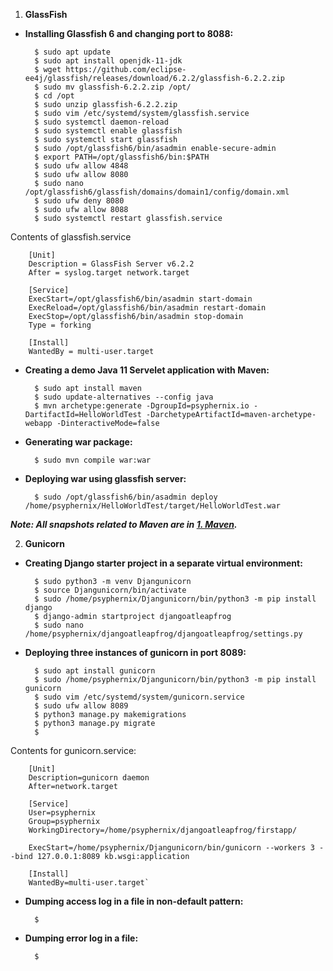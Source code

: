 1. **GlassFish**

- **Installing Glassfish 6 and changing port to 8088:**

        $ sudo apt update
        $ sudo apt install openjdk-11-jdk
        $ wget https://github.com/eclipse-ee4j/glassfish/releases/download/6.2.2/glassfish-6.2.2.zip
        $ sudo mv glassfish-6.2.2.zip /opt/
        $ cd /opt
        $ sudo unzip glassfish-6.2.2.zip
        $ sudo vim /etc/systemd/system/glassfish.service
        $ sudo systemctl daemon-reload
        $ sudo systemctl enable glassfish
        $ sudo systemctl start glassfish
        $ sudo /opt/glassfish6/bin/asadmin enable-secure-admin
        $ export PATH=/opt/glassfish6/bin:$PATH
        $ sudo ufw allow 4848
        $ sudo ufw allow 8080
        $ sudo nano /opt/glassfish6/glassfish/domains/domain1/config/domain.xml
        $ sudo ufw deny 8080
        $ sudo ufw allow 8088
        $ sudo systemctl restart glassfish.service
    
Contents of glassfish.service

        [Unit]
        Description = GlassFish Server v6.2.2
        After = syslog.target network.target

        [Service]
        ExecStart=/opt/glassfish6/bin/asadmin start-domain
        ExecReload=/opt/glassfish6/bin/asadmin restart-domain
        ExecStop=/opt/glassfish6/bin/asadmin stop-domain
        Type = forking

        [Install]
        WantedBy = multi-user.target
    
- **Creating a demo Java 11 Servelet application with Maven:**

        $ sudo apt install maven
        $ sudo update-alternatives --config java
        $ mvn archetype:generate -DgroupId=psyphernix.io -DartifactId=HelloWorldTest -DarchetypeArtifactId=maven-archetype-webapp -DinteractiveMode=false
        
- **Generating war package:**
        
        $ sudo mvn compile war:war
        
- **Deploying war using glassfish server:**

        $ sudo /opt/glassfish6/bin/asadmin deploy /home/psyphernix/HelloWorldTest/target/HelloWorldTest.war
        
 ***Note: All snapshots related to Maven are in [1. Maven](/1.%20Maven/).***
        
2. **Gunicorn**

- **Creating Django starter project in a separate virtual environment:**

        $ sudo python3 -m venv Djangunicorn
        $ source Djangunicorn/bin/activate
        $ sudo /home/psyphernix/Djangunicorn/bin/python3 -m pip install django
        $ django-admin startproject djangoatleapfrog
        $ sudo nano /home/psyphernix/djangoatleapfrog/djangoatleapfrog/settings.py
        
- **Deploying three instances of gunicorn in port 8089:**

        $ sudo apt install gunicorn
        $ sudo /home/psyphernix/Djangunicorn/bin/python3 -m pip install gunicorn
        $ sudo vim /etc/systemd/system/gunicorn.service
        $ sudo ufw allow 8089
        $ python3 manage.py makemigrations
        $ python3 manage.py migrate
        $ 
      
 Contents for gunicorn.service:
        
        [Unit]
        Description=gunicorn daemon
        After=network.target

        [Service]
        User=psyphernix
        Group=psyphernix
        WorkingDirectory=/home/psyphernix/djangoatleapfrog/firstapp/

        ExecStart=/home/psyphernix/Djangunicorn/bin/gunicorn --workers 3 --bind 127.0.0.1:8089 kb.wsgi:application

        [Install]
        WantedBy=multi-user.target`
 
- **Dumping access log in a file in non-default pattern:**

        $ 
        
- **Dumping error log in a file:**

        $

